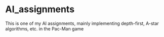 # AI_assignments
This is one of my AI assignments, mainly implementing depth-first, A-star algorithms, etc. in the Pac-Man game
